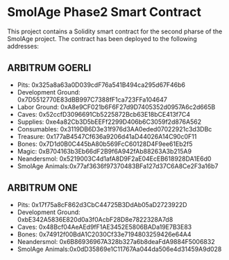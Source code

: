 # SmolAge Phase2 Smart Contract

This project contains a Solidity smart contract for the second pharse of the SmolAge project. The contract has been deployed to the following addresses:

## ARBITRUM GOERLI
- Pits: 0x325a8a63a0D039cdF76a541B494ca295d67F46b6
- Development Ground: 0x7D5512770E83dBB997C7388fF1ca723FFa104647
- Labor Ground: 0xA8e9CF021b6F6F27d9D7405352d0957A6c2d665B
- Caves: 0x52ccfD3096691Cb5225872Bcb63E18bCE413f7C4
- Supplies: 0xe4a82Cb3D5bEEFf2299D406b6C3059f2d876A562
- Consumables: 0x3119DB6D3e31f976d3AA0eded07022921c3d3DBc
- Treasure: 0x177aB4547Cf636a9206d41aD44026A14C90c0F11
- Bones: 0x7D1d0B0C445bA80b569FcC60128D4F9ee61Eb2f5
- Magic: 0xB704163b3Eb66dF2B9f6A942fAb88263A3b215A9
- Neandersmol: 0x5219003C4d1afA8D9F2aE04EcEB618928DA1E6d0
- SmolAge Animals:0x77af3636f97370483BFa127d37C6A8Ce2F3a16b7

## ARBITRUM ONE
- Pits: 0x17f75a8cF862d3CbC44725B3DdAb05aD2723922D
- Development Ground: 0xbE342A5836E820d0a3f0AcbF28D8e7822328A7d8
- Caves: 0x48Bcf04AeAEd9fF1AE3452E5806BADa19E7B3E83
- Bones: 0x74912f00BdA1C2030Cf33e7194803259426e64A4
- Neandersmol: 0x6B86936967A328b327a6b8deaFdA9884F5006832
- SmolAge Animals:0x0dD35869e1C11767Aa044da506e4d31459A9d028
